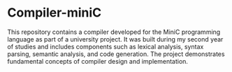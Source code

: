 # Compiler-miniC
This repository contains a compiler developed for the MiniC programming language as part of a university project. It was built during my second year of studies and includes components such as lexical analysis, syntax parsing, semantic analysis, and code generation. The project demonstrates fundamental concepts of compiler design and implementation.
